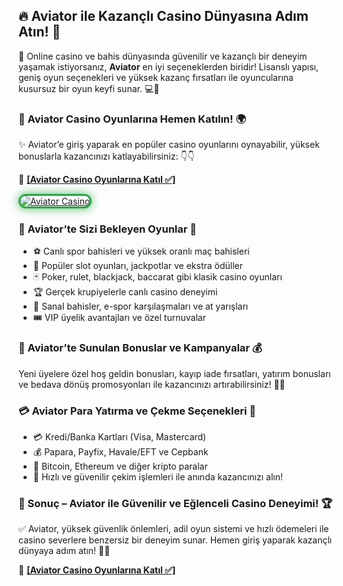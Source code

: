 <h2>🔥 Aviator ile Kazançlı Casino Dünyasına Adım Atın! 🎰</h2>
<p>🎰 Online casino ve bahis dünyasında güvenilir ve kazançlı bir deneyim yaşamak istiyorsanız, <strong>Aviator</strong> en iyi seçeneklerden biridir! Lisanslı yapısı, geniş oyun seçenekleri ve yüksek kazanç fırsatları ile oyuncularına kusursuz bir oyun keyfi sunar. 💻🚀</p>

<h3>🔗 Aviator Casino Oyunlarına Hemen Katılın! 🌍</h3>
<p>✨ Aviator’e giriş yaparak en popüler casino oyunlarını oynayabilir, yüksek bonuslarla kazancınızı katlayabilirsiniz: 👇👇</p>
<p>🔗 <a href="http://www.redly.vip/3A5tsFl" target="_blank"><strong>[Aviator Casino Oyunlarına Katıl ✅]</strong></a></p>

<a href="http://www.redly.vip/3A5tsFl" title="Aviator Casino"> 
<img src="https://i.ibb.co/BtMhhf6/g-venligiris.jpg" alt="Aviator Casino" style="max-width: 100%; border: 3px solid #28a745; border-radius: 15px; box-shadow: 0px 0px 15px rgba(40, 167, 69, 0.8);"> 
</a>

<h3>🎲 Aviator’te Sizi Bekleyen Oyunlar 🎯</h3>
<ul>
<li>⚽ Canlı spor bahisleri ve yüksek oranlı maç bahisleri</li>
<li>🎰 Popüler slot oyunları, jackpotlar ve ekstra ödüller</li>
<li>🃏 Poker, rulet, blackjack, baccarat gibi klasik casino oyunları</li>
<li>🏆 Gerçek krupiyelerle canlı casino deneyimi</li>
<li>🐎 Sanal bahisler, e-spor karşılaşmaları ve at yarışları</li>
<li>🎟️ VIP üyelik avantajları ve özel turnuvalar</li>
</ul>

<h3>🎁 Aviator’te Sunulan Bonuslar ve Kampanyalar 💰</h3>
<p>Yeni üyelere özel hoş geldin bonusları, kayıp iade fırsatları, yatırım bonusları ve bedava dönüş promosyonları ile kazancınızı artırabilirsiniz! 🚀🎉</p>

<h3>💳 Aviator Para Yatırma ve Çekme Seçenekleri 💸</h3>
<ul>
<li>💳 Kredi/Banka Kartları (Visa, Mastercard)</li>
<li>💰 Papara, Payfix, Havale/EFT ve Cepbank</li>
<li>📲 Bitcoin, Ethereum ve diğer kripto paralar</li>
<li>🔄 Hızlı ve güvenilir çekim işlemleri ile anında kazancınızı alın!</li>
</ul>

<h3>🎯 Sonuç – Aviator ile Güvenilir ve Eğlenceli Casino Deneyimi! 🏆</h3>
<p>✅ Aviator, yüksek güvenlik önlemleri, adil oyun sistemi ve hızlı ödemeleri ile casino severlere benzersiz bir deneyim sunar. Hemen giriş yaparak kazançlı dünyaya adım atın! 🎉🔥</p>

<p>🔗 <a href="http://www.redly.vip/3A5tsFl" target="_blank"><strong>[Aviator Casino Oyunlarına Katıl ✅]</strong></a></p>
